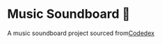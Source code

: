 # Music Soundboard 🥁

A music soundboard project sourced from[Codedex](https://www.codedex.io/projects/build-an-interactive-soundboard-with-p5js)